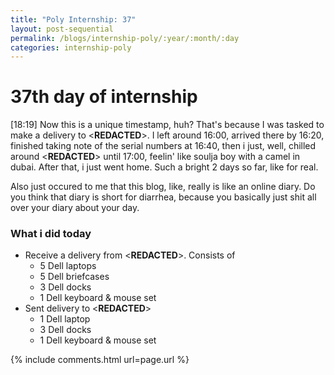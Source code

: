```yaml
---
title: "Poly Internship: 37"
layout: post-sequential
permalink: /blogs/internship-poly/:year/:month/:day
categories: internship-poly
---
```

# 37th day of internship

<span class="timestamp">[18:19]</span> Now this is a unique timestamp, huh? That's because I was tasked to make a delivery to <span class="disable-selection" ondblclick="this.innerHTML='Export Trading Group'"><**REDACTED**></span>. I left around <span class="timestamp">16:00</span>, arrived there by <span class="timestamp">16:20</span>, finished taking note of the serial numbers at <span class="timestamp">16:40</span>, then i just, well, chilled around <span class="disable-selection" ondblclick="this.innerHTML='Tanjong Pagar'"><**REDACTED**></span> until <span class="timestamp">17:00</span>, feelin' like soulja boy with a camel in dubai. After that, i just went home. Such a bright 2 days so far, like for real.

Also just occured to me that this blog, like, really is like an online diary. Do you think that diary is short for diarrhea, because you basically just shit all over your diary about your day.

### What i did today
* Receive a delivery from <span class="disable-selection" ondblclick="this.innerHTML='Ingram Micro'"><**REDACTED**></span>. Consists of
    * 5 Dell laptops
    * 5 Dell briefcases
    * 3 Dell docks
    * 1 Dell keyboard & mouse set
* Sent delivery to <span class="disable-selection" ondblclick="this.innerHTML='Export Trading Group'"><**REDACTED**></span>
    * 1 Dell laptop
    * 3 Dell docks
    * 1 Dell keyboard & mouse set


{% include comments.html url=page.url %}
